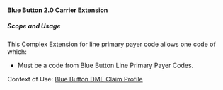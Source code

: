 #### Blue Button 2.0 Carrier Extension


##### Scope and Usage

This Complex Extension for line primary payer code allows one code of which:

* Must be a code from Blue Button Line Primary Payer Codes.

Context of Use: [Blue Button DME Claim Profile]({{site.data.structuredefinitions.bluebutton-dme-claim.path}})
